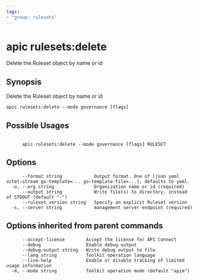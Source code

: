 ```yaml
---
tags:
- "group: rulesets"
---
```

# apic rulesets:delete

Delete the Ruleset object by name or id

## Synopsis

Delete the Ruleset object by name or id

```
apic rulesets:delete --mode governance [flags]
```

## Possible Usages

```

      apic rulesets:delete --mode governance [flags] RULESET

```

## Options

```
      --format string            Output format. One of [json yaml octet-stream go-template=... go-template-file=...], defaults to yaml.
  -o, --org string               Organization name or id (required)
      --output string            Write file(s) to directory, instead of STDOUT (default "-")
      --ruleset_version string   Specify an explicit Ruleset version
  -s, --server string            management server endpoint (required)
```

## Options inherited from parent commands

```
      --accept-license        Accept the license for API Connect
      --debug                 Enable debug output
      --debug-output string   Write debug output to file
      --lang string           Toolkit operation language
      --live-help             Enable or disable tracking of limited usage information
  -m, --mode string           Toolkit operation mode (default "apim")
```
